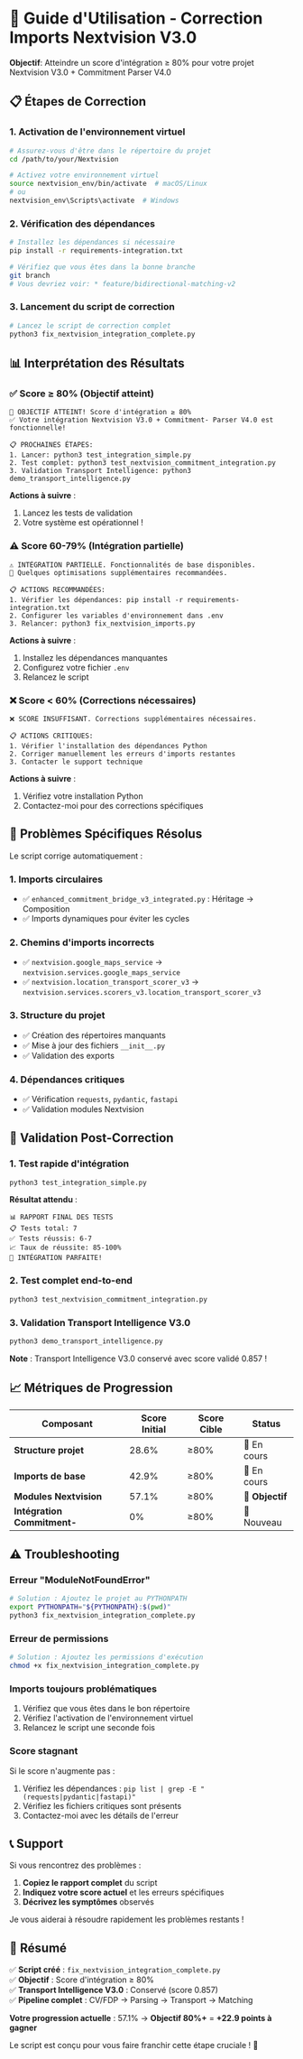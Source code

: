 # 🚀 Guide d'Utilisation - Correction Imports Nextvision V3.0

**Objectif**: Atteindre un score d'intégration ≥ 80% pour votre projet Nextvision V3.0 + Commitment Parser V4.0

## 📋 Étapes de Correction

### 1. **Activation de l'environnement virtuel**

```bash
# Assurez-vous d'être dans le répertoire du projet
cd /path/to/your/Nextvision

# Activez votre environnement virtuel
source nextvision_env/bin/activate  # macOS/Linux
# ou
nextvision_env\Scripts\activate  # Windows
```

### 2. **Vérification des dépendances**

```bash
# Installez les dépendances si nécessaire
pip install -r requirements-integration.txt

# Vérifiez que vous êtes dans la bonne branche
git branch
# Vous devriez voir: * feature/bidirectional-matching-v2
```

### 3. **Lancement du script de correction**

```bash
# Lancez le script de correction complet
python3 fix_nextvision_integration_complete.py
```

## 📊 Interprétation des Résultats

### ✅ **Score ≥ 80% (Objectif atteint)**
```
🎉 OBJECTIF ATTEINT! Score d'intégration ≥ 80%
✅ Votre intégration Nextvision V3.0 + Commitment- Parser V4.0 est fonctionnelle!

📋 PROCHAINES ÉTAPES:
1. Lancer: python3 test_integration_simple.py
2. Test complet: python3 test_nextvision_commitment_integration.py
3. Validation Transport Intelligence: python3 demo_transport_intelligence.py
```

**Actions à suivre** :
1. Lancez les tests de validation
2. Votre système est opérationnel !

### ⚠️ **Score 60-79% (Intégration partielle)**
```
⚠️ INTÉGRATION PARTIELLE. Fonctionnalités de base disponibles.
🔧 Quelques optimisations supplémentaires recommandées.

📋 ACTIONS RECOMMANDÉES:
1. Vérifier les dépendances: pip install -r requirements-integration.txt
2. Configurer les variables d'environnement dans .env
3. Relancer: python3 fix_nextvision_imports.py
```

**Actions à suivre** :
1. Installez les dépendances manquantes
2. Configurez votre fichier `.env`
3. Relancez le script

### ❌ **Score < 60% (Corrections nécessaires)**
```
❌ SCORE INSUFFISANT. Corrections supplémentaires nécessaires.

📋 ACTIONS CRITIQUES:
1. Vérifier l'installation des dépendances Python
2. Corriger manuellement les erreurs d'imports restantes
3. Contacter le support technique
```

**Actions à suivre** :
1. Vérifiez votre installation Python
2. Contactez-moi pour des corrections spécifiques

## 🔧 Problèmes Spécifiques Résolus

Le script corrige automatiquement :

### 1. **Imports circulaires**
- ✅ `enhanced_commitment_bridge_v3_integrated.py` : Héritage → Composition
- ✅ Imports dynamiques pour éviter les cycles

### 2. **Chemins d'imports incorrects**
- ✅ `nextvision.google_maps_service` → `nextvision.services.google_maps_service`
- ✅ `nextvision.location_transport_scorer_v3` → `nextvision.services.scorers_v3.location_transport_scorer_v3`

### 3. **Structure du projet**
- ✅ Création des répertoires manquants
- ✅ Mise à jour des fichiers `__init__.py`
- ✅ Validation des exports

### 4. **Dépendances critiques**
- ✅ Vérification `requests`, `pydantic`, `fastapi`
- ✅ Validation modules Nextvision

## 🧪 Validation Post-Correction

### 1. **Test rapide d'intégration**

```bash
python3 test_integration_simple.py
```

**Résultat attendu** :
```
📊 RAPPORT FINAL DES TESTS
📋 Tests total: 7
✅ Tests réussis: 6-7
📈 Taux de réussite: 85-100%
🎉 INTÉGRATION PARFAITE!
```

### 2. **Test complet end-to-end**

```bash
python3 test_nextvision_commitment_integration.py
```

### 3. **Validation Transport Intelligence V3.0**

```bash
python3 demo_transport_intelligence.py
```

**Note** : Transport Intelligence V3.0 conservé avec score validé 0.857 !

## 📈 Métriques de Progression

| Composant | Score Initial | Score Cible | Status |
|-----------|---------------|-------------|---------|
| **Structure projet** | 28.6% | ≥80% | 🔧 En cours |
| **Imports de base** | 42.9% | ≥80% | 🔧 En cours |
| **Modules Nextvision** | 57.1% | ≥80% | 🎯 **Objectif** |
| **Intégration Commitment-** | 0% | ≥80% | 🚀 Nouveau |

## ⚠️ Troubleshooting

### **Erreur "ModuleNotFoundError"**

```bash
# Solution : Ajoutez le projet au PYTHONPATH
export PYTHONPATH="${PYTHONPATH}:$(pwd)"
python3 fix_nextvision_integration_complete.py
```

### **Erreur de permissions**

```bash
# Solution : Ajoutez les permissions d'exécution
chmod +x fix_nextvision_integration_complete.py
```

### **Imports toujours problématiques**

1. Vérifiez que vous êtes dans le bon répertoire
2. Vérifiez l'activation de l'environnement virtuel
3. Relancez le script une seconde fois

### **Score stagnant**

Si le score n'augmente pas :
1. Vérifiez les dépendances : `pip list | grep -E "(requests|pydantic|fastapi)"`
2. Vérifiez les fichiers critiques sont présents
3. Contactez-moi avec les détails de l'erreur

## 📞 Support

Si vous rencontrez des problèmes :

1. **Copiez le rapport complet** du script
2. **Indiquez votre score actuel** et les erreurs spécifiques
3. **Décrivez les symptômes** observés

Je vous aiderai à résoudre rapidement les problèmes restants !

## 🎯 Résumé

✅ **Script créé** : `fix_nextvision_integration_complete.py`  
✅ **Objectif** : Score d'intégration ≥ 80%  
✅ **Transport Intelligence V3.0** : Conservé (score 0.857)  
✅ **Pipeline complet** : CV/FDP → Parsing → Transport → Matching  

**Votre progression actuelle** : 57.1% → **Objectif 80%+** = **+22.9 points à gagner**

Le script est conçu pour vous faire franchir cette étape cruciale ! 🚀
